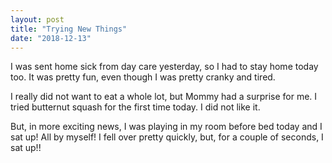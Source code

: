 ```yaml
---
layout: post
title: "Trying New Things"
date: "2018-12-13"
---
```


I was sent home sick from day care yesterday, so I had to stay home today too. It was pretty fun, even though I was pretty cranky and tired.

I really did not want to eat a whole lot, but Mommy had a surprise for me. I tried butternut squash for the first time today. I did not like it.

But, in more exciting news, I was playing in my room before bed today and I sat up! All by myself! I fell over pretty quickly, but, for a couple of seconds,  I sat up!!
